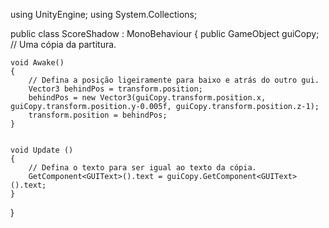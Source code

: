 using UnityEngine;
using System.Collections;

public class ScoreShadow : MonoBehaviour
{
	public GameObject guiCopy;		// Uma cópia da partitura.



	void Awake()
	{
		// Defina a posição ligeiramente para baixo e atrás do outro gui.
		Vector3 behindPos = transform.position;
		behindPos = new Vector3(guiCopy.transform.position.x, guiCopy.transform.position.y-0.005f, guiCopy.transform.position.z-1);
		transform.position = behindPos;
	}


	void Update ()
	{
		// Defina o texto para ser igual ao texto da cópia.
		GetComponent<GUIText>().text = guiCopy.GetComponent<GUIText>().text;
	}
}
